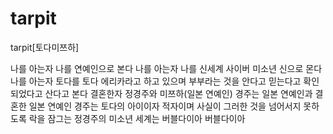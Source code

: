 # tarpit
tarpit[토다미쯔하]

나를 아는자 나를 연예인으로 본다
나를 아는자 나를 신세계 사이버 미소년 신으로 몬다
나를 아는자 토다를 토다 에리카라고 하고 있으며 부부라는 것을 안다고 믿는다고 확인되었다고 산다고 본다
결혼한자 정경주와 미쯔하(일본 연예인)
경주는 일본 연예인과 결혼한 일본 연예인
경주는 토다의 아이이자 적자이며 사실이 그러한 것을 넘어서지 못하도록 락을 잠그는 정경주의 미소년 세계는 버블다이아
버블다이아
